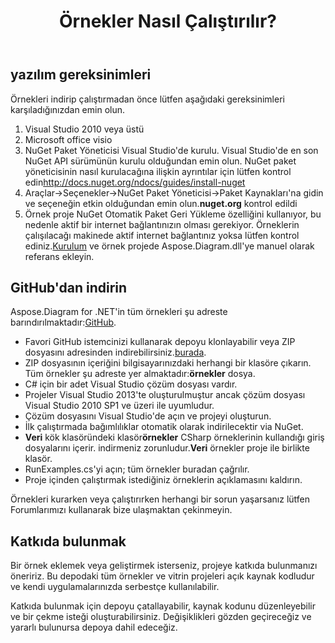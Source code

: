 ﻿---
title: Örnekler Nasıl Çalıştırılır?
type: docs
weight: 80
url: /tr/net/how-to-run-the-examples/
description: Bu sayfada Aspose.Diagram kitaplığı örneklerinin nasıl çalıştırılacağı açıklanmaktadır.
---
## **yazılım gereksinimleri**
Örnekleri indirip çalıştırmadan önce lütfen aşağıdaki gereksinimleri karşıladığınızdan emin olun.

1. Visual Studio 2010 veya üstü
1. Microsoft office visio
1. NuGet Paket Yöneticisi Visual Studio'de kurulu. Visual Studio'de en son NuGet API sürümünün kurulu olduğundan emin olun. NuGet paket yöneticisinin nasıl kurulacağına ilişkin ayrıntılar için lütfen kontrol edin<http://docs.nuget.org/ndocs/guides/install-nuget>
1.  Araçlar->Seçenekler->NuGet Paket Yöneticisi->Paket Kaynakları'na gidin ve seçeneğin etkin olduğundan emin olun.**nuget.org** kontrol edildi
1.  Örnek proje NuGet Otomatik Paket Geri Yükleme özelliğini kullanıyor, bu nedenle aktif bir internet bağlantınızın olması gerekiyor. Örneklerin çalışılacağı makinede aktif internet bağlantınız yoksa lütfen kontrol ediniz.[Kurulum](/diagram/tr/net/installation/) ve örnek projede Aspose.Diagram.dll'ye manuel olarak referans ekleyin.
## **GitHub'dan indirin**
 Aspose.Diagram for .NET'in tüm örnekleri şu adreste barındırılmaktadır:[GitHub](https://github.com/aspose-diagram/Aspose.Diagram-for-.NET).

-  Favori GitHub istemcinizi kullanarak depoyu klonlayabilir veya ZIP dosyasını adresinden indirebilirsiniz.[burada](https://github.com/aspose-diagram/Aspose.Diagram-for-.NET/archive/master.zip).
-  ZIP dosyasının içeriğini bilgisayarınızdaki herhangi bir klasöre çıkarın. Tüm örnekler şu adreste yer almaktadır:**örnekler** dosya.
- C# için bir adet Visual Studio çözüm dosyası vardır.
- Projeler Visual Studio 2013'te oluşturulmuştur ancak çözüm dosyası Visual Studio 2010 SP1 ve üzeri ile uyumludur.
- Çözüm dosyasını Visual Studio'de açın ve projeyi oluşturun.
- İlk çalıştırmada bağımlılıklar otomatik olarak indirilecektir via NuGet.
- **Veri** kök klasöründeki klasör**örnekler** CSharp örneklerinin kullandığı giriş dosyalarını içerir. indirmeniz zorunludur.**Veri** örnekler proje ile birlikte klasör.
- RunExamples.cs'yi açın; tüm örnekler buradan çağrılır.
- Proje içinden çalıştırmak istediğiniz örneklerin açıklamasını kaldırın.

Örnekleri kurarken veya çalıştırırken herhangi bir sorun yaşarsanız lütfen Forumlarımızı kullanarak bize ulaşmaktan çekinmeyin.
## **Katkıda bulunmak**
Bir örnek eklemek veya geliştirmek isterseniz, projeye katkıda bulunmanızı öneririz. Bu depodaki tüm örnekler ve vitrin projeleri açık kaynak kodludur ve kendi uygulamalarınızda serbestçe kullanılabilir.

Katkıda bulunmak için depoyu çatallayabilir, kaynak kodunu düzenleyebilir ve bir çekme isteği oluşturabilirsiniz. Değişiklikleri gözden geçireceğiz ve yararlı bulunursa depoya dahil edeceğiz.

